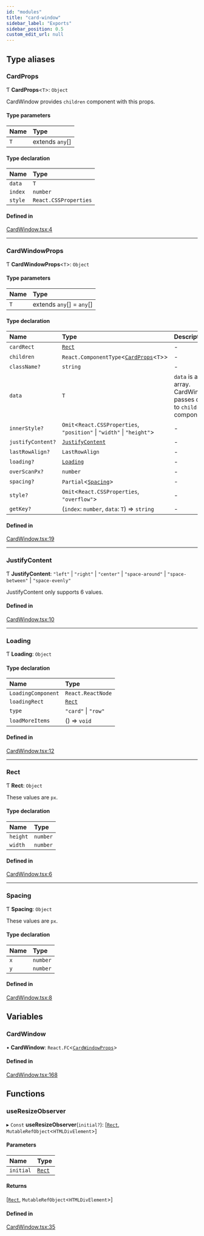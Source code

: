```yaml
---
id: "modules"
title: "card-window"
sidebar_label: "Exports"
sidebar_position: 0.5
custom_edit_url: null
---
```


## Type aliases

### CardProps

Ƭ **CardProps**<`T`\>: `Object`

CardWindow provides `children` component with this props.

#### Type parameters

| Name | Type |
| :------ | :------ |
| `T` | extends `any`[] |

#### Type declaration

| Name | Type |
| :------ | :------ |
| `data` | `T` |
| `index` | `number` |
| `style` | `React.CSSProperties` |

#### Defined in

[CardWindow.tsx:4](https://github.com/michiharu/card-window/blob/6a91409/packages/card-window/src/CardWindow.tsx#L4)

___

### CardWindowProps

Ƭ **CardWindowProps**<`T`\>: `Object`

#### Type parameters

| Name | Type |
| :------ | :------ |
| `T` | extends `any`[] = `any`[] |

#### Type declaration

| Name | Type | Description |
| :------ | :------ | :------ |
| `cardRect` | [`Rect`](modules#rect) | - |
| `children` | `React.ComponentType`<[`CardProps`](modules#cardprops)<`T`\>\> | - |
| `className?` | `string` | - |
| `data` | `T` | `data` is an array. CardWindow passes data to `children` component. |
| `innerStyle?` | `Omit`<`React.CSSProperties`, ``"position"`` \| ``"width"`` \| ``"height"``\> | - |
| `justifyContent?` | [`JustifyContent`](modules#justifycontent) | - |
| `lastRowAlign?` | `LastRowAlign` | - |
| `loading?` | [`Loading`](modules#loading) | - |
| `overScanPx?` | `number` | - |
| `spacing?` | `Partial`<[`Spacing`](modules#spacing)\> | - |
| `style?` | `Omit`<`React.CSSProperties`, ``"overflow"``\> | - |
| `getKey?` | (`index`: `number`, `data`: `T`) => `string` | - |

#### Defined in

[CardWindow.tsx:19](https://github.com/michiharu/card-window/blob/6a91409/packages/card-window/src/CardWindow.tsx#L19)

___

### JustifyContent

Ƭ **JustifyContent**: ``"left"`` \| ``"right"`` \| ``"center"`` \| ``"space-around"`` \| ``"space-between"`` \| ``"space-evenly"``

JustifyContent only supports 6 values.

#### Defined in

[CardWindow.tsx:10](https://github.com/michiharu/card-window/blob/6a91409/packages/card-window/src/CardWindow.tsx#L10)

___

### Loading

Ƭ **Loading**: `Object`

#### Type declaration

| Name | Type |
| :------ | :------ |
| `LoadingComponent` | `React.ReactNode` |
| `loadingRect` | [`Rect`](modules#rect) |
| `type` | ``"card"`` \| ``"row"`` |
| `loadMoreItems` | () => `void` |

#### Defined in

[CardWindow.tsx:12](https://github.com/michiharu/card-window/blob/6a91409/packages/card-window/src/CardWindow.tsx#L12)

___

### Rect

Ƭ **Rect**: `Object`

These values ​​are `px`.

#### Type declaration

| Name | Type |
| :------ | :------ |
| `height` | `number` |
| `width` | `number` |

#### Defined in

[CardWindow.tsx:6](https://github.com/michiharu/card-window/blob/6a91409/packages/card-window/src/CardWindow.tsx#L6)

___

### Spacing

Ƭ **Spacing**: `Object`

These values ​​are `px`.

#### Type declaration

| Name | Type |
| :------ | :------ |
| `x` | `number` |
| `y` | `number` |

#### Defined in

[CardWindow.tsx:8](https://github.com/michiharu/card-window/blob/6a91409/packages/card-window/src/CardWindow.tsx#L8)

## Variables

### CardWindow

• **CardWindow**: `React.FC`<[`CardWindowProps`](modules#cardwindowprops)\>

#### Defined in

[CardWindow.tsx:168](https://github.com/michiharu/card-window/blob/6a91409/packages/card-window/src/CardWindow.tsx#L168)

## Functions

### useResizeObserver

▸ `Const` **useResizeObserver**(`initial?`): [[`Rect`](modules#rect), `MutableRefObject`<`HTMLDivElement`\>]

#### Parameters

| Name | Type |
| :------ | :------ |
| `initial` | [`Rect`](modules#rect) |

#### Returns

[[`Rect`](modules#rect), `MutableRefObject`<`HTMLDivElement`\>]

#### Defined in

[CardWindow.tsx:35](https://github.com/michiharu/card-window/blob/6a91409/packages/card-window/src/CardWindow.tsx#L35)
